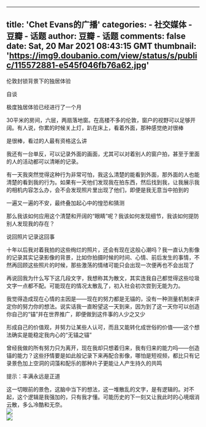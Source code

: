 
---
title: 'Chet Evans的广播'
categories: 
    - 社交媒体
    - 豆瓣 - 话题
author: 豆瓣 - 话题
comments: false
date: Sat, 20 Mar 2021 08:43:15 GMT
thumbnail: 'https://img9.doubanio.com/view/status/s/public/115572881-e545f046fb76a62.jpg'
---

<div>   
伦敦封锁背景下的独居体验

自谈

极度独居体验已经进行了一个月

30平米的房间，六层，两扇落地窗。在高楼不多的伦敦，窗户的视野可以足够开阔。有人说，你累的时候关上灯，趴在床上，看着外面，那种感觉绝对很棒

是很棒，看过的人最有资格这么讲

我还有一台单反，可以记录外面的画面，尤其可以对着别人的窗户拍，甚至于里面的人的活动都可以清晰的记录。

有一天我突然觉得这种行为非常可怕，我这么清楚的能看到外面，那外面的人也能清楚的看到我的行为。如果有一天他们发现我在拍东西，然后找到我，让我展示我的相机内容怎么办，会不会发现照片里出现了他们，即便是我无意当中拍到的

一遍又一遍的不安，最终叠加起心中的惶恐和猜测

那么我该如何应用这个清楚和开阔的“眼睛”呢？我该如何发现细节，我该如何提防别人发现我的存在？

说回照片记录这回事

十年以后我对着我拍的这些绚烂的照片，还会有现在这般心潮吗？我一直认为影像的记录其实记录影像的背景，比如你拍摄时候的时间、心情、前后发生的事情，不然再回顾这些照片的时候，那些激荡的情绪可能只会出现一次便再也不会出现了

再说回我为什么写下这几段文字，我想称其为散文，其实连我自己都觉得这些垃圾文字一点都不配。可能现在的情况太散乱了，初入社会初次尝到无能为力。

我觉得造成现在心情的主因是——现在的努力都是无锚的，没有一种测量机制来评定你的努力你的想法。说实话我一直盼望这一天到来，因为到了这一天你可以创造你自己的“锚”并在世界推广，即便做到这件事的人少之又少

形成自己的价值观，并努力让某些人认可，而且又能转化成世俗的价值——这个想法确实是能稳定我内心的“无锚之锚”

曾经我做的所有努力只为离开，现在我却只想着归来，我有归来的能力吗——创造锚的能力？这些抒情要是如此般记录下来再配合影像，哪怕是短视频，都比只有记录景色加上空洞的词藻和配乐的那种片子更能让人产生持久的共鸣

提示：丰满永远是正道

这一切眼前的景色，这脑中当下的想法，这一堆散乱的文字，是有逻辑的。对不起，这个逻辑是我强加的，只有我才懂。可能历史的下一刻又让我此时的心境烟消云散，多么冷酷和无奈。<br><img src="https://img9.doubanio.com/view/status/s/public/115572881-e545f046fb76a62.jpg" referrerpolicy="no-referrer"><br><img src="https://img9.doubanio.com/view/status/s/public/115572880-f52e5a24a8d90d1.jpg" referrerpolicy="no-referrer">  
</div>
            